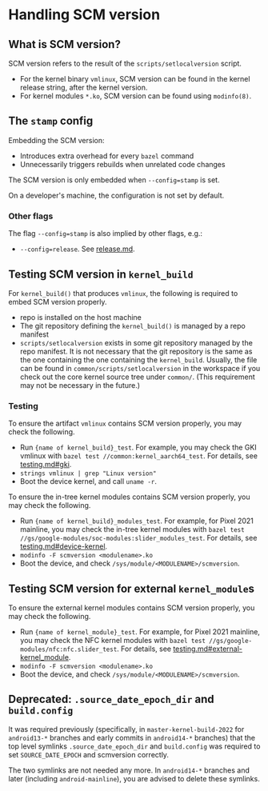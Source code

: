 # Handling SCM version

## What is SCM version?

SCM version refers to the result of the `scripts/setlocalversion` script.

- For the kernel binary `vmlinux`, SCM version can be found in the kernel
  release string, after the kernel version.
- For kernel modules `*.ko`, SCM version can be found using `modinfo(8)`.

## The `stamp` config

Embedding the SCM version:
- Introduces extra overhead for every `bazel` command
- Unnecessarily triggers rebuilds when unrelated code changes

The SCM version is only embedded when `--config=stamp` is set.

On a developer's machine, the configuration is not set by default.

### Other flags

The flag `--config=stamp` is also implied by other flags, e.g.:

* `--config=release`. See [release.md](release.md).

## Testing SCM version in `kernel_build`

For `kernel_build()` that produces `vmlinux`, the following is required to embed
SCM version properly.

- repo is installed on the host machine
- The git repository defining the `kernel_build()` is managed by a repo manifest
- `scripts/setlocalversion` exists in some git repository managed by the repo
  manifest. It is not necessary that the git repository is the same as the one
  containing the one containing the `kernel_build`. Usually, the file can be
  found in `common/scripts/setlocalversion` in the workspace if you check
  out the core kernel source tree under `common/`.
  (This requirement may not be necessary in the future.)

### Testing

To ensure the artifact `vmlinux` contains SCM version properly, you may check
the following.

- Run `{name of kernel_build}_test`. For example, you may check the GKI vmlinux
  with `bazel test //common:kernel_aarch64_test`. For details, see
  [testing.md#gki](testing.md#gki).
- `strings vmlinux | grep "Linux version"`
- Boot the device kernel, and call `uname -r`.

To ensure the in-tree kernel modules contains SCM version properly, you may
check the following.

- Run `{name of kernel_build}_modules_test`. For example, for Pixel 2021
  mainline, you may check the in-tree kernel modules with
  `bazel test //gs/google-modules/soc-modules:slider_modules_test`. For details,
  see [testing.md#device-kernel](testing.md#device-kernel).
- `modinfo -F scmversion <modulename>.ko`
- Boot the device, and check `/sys/module/<MODULENAME>/scmversion`.

## Testing SCM version for external `kernel_module`s

To ensure the external kernel modules contains SCM version properly, you may
check the following.

- Run `{name of kernel_module}_test`. For example, for Pixel 2021 mainline, you
  may check the NFC kernel modules with
  `bazel test //gs/google-modules/nfc:nfc.slider_test`. For details,
  see [testing.md#external-kernel_module](testing.md#external-kernel_module).
- `modinfo -F scmversion <modulename>.ko`
- Boot the device, and check `/sys/module/<MODULENAME>/scmversion`.

## Deprecated: `.source_date_epoch_dir` and `build.config`

It was required previously (specifically, in `master-kernel-build-2022` for
`android13-*` branches and early commits in `android14-*` branches) that
the top level symlinks `.source_date_epoch_dir` and `build.config` was required
to set `SOURCE_DATE_EPOCH` and scmversion correctly.

The two symlinks are not needed any more. In `android14-*` branches and later
(including `android-mainline`), you are advised to delete these symlinks.
